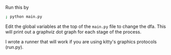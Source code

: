 Run this by
```bash
; python main.py
```

Edit the global variables at the top of the `main.py` file to change the dfa. This will print out a graphviz dot graph for each stage of the process.

I wrote a runner that will work if you are using kitty's graphics protocols (run.py).
